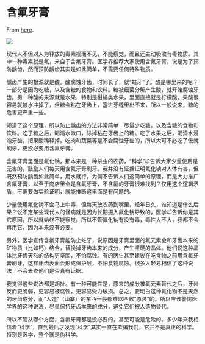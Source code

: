 # 含氟牙膏

From [here](https://yinwang1.substack.com/p/382).

![](https://substackcdn.com/image/fetch/w_1456,c_limit,f_auto,q_auto:good,fl_progressive:steep/https%3A%2F%2Fsubstack-post-media.s3.amazonaws.com%2Fpublic%2Fimages%2Fac20de39-e67e-4a41-88e8-89011ff3c80e_640x398.jpeg)

现代人不但对人为释放的毒素视而不见，不能察觉，而且还主动吸收有毒物质。其中一种毒素就是氟，来自于含氟牙膏。医学界推荐大家使用含氟牙膏，说是为了预防龋齿，然而预防龋齿其实是如此简单，不需要任何特殊物质。

龋齿产生的根源就是酸。酸腐蚀牙齿，时间长了，就“蛀牙”了。酸是哪里来的呢？一部分是因为吃糖，以及含糖的食物和饮料。糖被细菌分解产生酸，就开始腐蚀牙齿。另一种酸的来源就是水果，特别是柑橘类水果，里面直接就是柠檬酸。果酸很容易就被水冲掉了，但糖会粘在牙齿上，塞进牙缝里出不来，所以一般说来，糖的危害更严重一些。

知道了这个原理，所以防止龋齿的方法非常简单：尽量少吃糖，以及含糖的食物和饮料。吃了糖之后，喝清水漱口，除掉粘在牙齿上的糖。吃了水果之后，喝清水浸泡牙齿，把果酸稀释掉。吃肉和蔬菜等是不会腐蚀牙齿的，所以大可不必吃了饭就刷牙，更没必要用含氟牙膏。

含氟牙膏里面是氟化钠，那本来是一种杀虫的农药，“科学”却告诉大家少量使用是无害的，鼓励人们每天用含氟牙膏刷牙。我并没有证据证明氟化钠对人体有害，但既然预防龋齿如此简单，用水就行，为何不告诉人们这简单的原理，而是大力推广含氟牙膏，以至于商店里全是含氟牙膏，不含氟的牙膏很难找到？仅用这个逻辑矛盾，不需要做实验证明，就能推断这里面是有问题的。

少量使用氟化钠不会马上中毒，但每天放农药到嘴里，经年日久，谁知道是什么后果？说不定某些现代人的怪病就是因为长期摄入氟化钠导致的，医学却告诉你是其它原因，所以就始终不能察觉。所以不管氟化钠有没有毒，毒性大不大，我都不会再用它，因为本来没有必要。

另外，医学宣传含氟牙膏能防止蛀牙，说原因是牙膏里面的氟元素会和牙齿本来的矿物质（比如钙）结合，替换掉牙齿本来的成分，产生坚硬的晶体。他们说这种晶体比牙齿天然的结构更坚固，不怕腐蚀。有的医生甚至建议在吃食物之前用含氟牙膏刷牙，这样牙齿表面会形成保护层，不怕食物腐蚀。很多人轻易相信了这种说法，不会去查他们是否真有证据。

我觉得这些说法都是胡扯。有一种可能性是，原来的成分被氟元素替代之后，牙齿反而更脆弱，更容易被腐蚀，更容易受力破损。总之，要明白这种氟化物不是天然的牙齿成分，而“人造”（山寨）的东西一般都难以匹敌“原装”的。所以应该警惕医学界的这种说法，尽量保持牙齿本来的成分，避免它们被人造物替代。

所以不管从哪个方面，含氟牙膏都是没必要的，甚至可能是危险的。多少年来我相信着“科学”，直到最后才发现“科学”其实一直在欺骗我们，它并不是真正的科学。特别是医学，整个就是伪科学。
